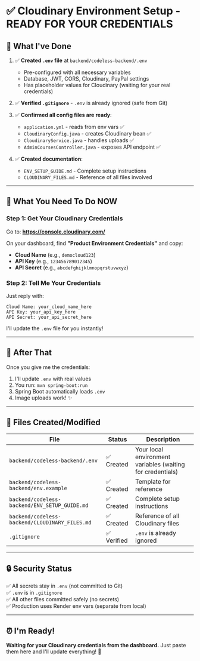 # ✅ Cloudinary Environment Setup - READY FOR YOUR CREDENTIALS

## 🎉 What I've Done

1. ✅ **Created `.env` file** at `backend/codeless-backend/.env`
   - Pre-configured with all necessary variables
   - Database, JWT, CORS, Cloudinary, PayPal settings
   - Has placeholder values for Cloudinary (waiting for your real credentials)

2. ✅ **Verified `.gitignore`** - `.env` is already ignored (safe from Git)

3. ✅ **Confirmed all config files are ready**:
   - `application.yml` - reads from env vars ✅
   - `CloudinaryConfig.java` - creates Cloudinary bean ✅
   - `CloudinaryService.java` - handles uploads ✅
   - `AdminCoursesController.java` - exposes API endpoint ✅

4. ✅ **Created documentation**:
   - `ENV_SETUP_GUIDE.md` - Complete setup instructions
   - `CLOUDINARY_FILES.md` - Reference of all files involved

---

## 🎯 What You Need To Do NOW

### **Step 1: Get Your Cloudinary Credentials**

Go to: **https://console.cloudinary.com/**

On your dashboard, find **"Product Environment Credentials"** and copy:
- **Cloud Name** (e.g., `democloud123`)
- **API Key** (e.g., `123456789012345`)
- **API Secret** (e.g., `abcdefghijklmnopqrstuvwxyz`)

### **Step 2: Tell Me Your Credentials**

Just reply with:
```
Cloud Name: your_cloud_name_here
API Key: your_api_key_here
API Secret: your_api_secret_here
```

I'll update the `.env` file for you instantly!

---

## 🚀 After That

Once you give me the credentials:
1. I'll update `.env` with real values
2. You run: `mvn spring-boot:run`
3. Spring Boot automatically loads `.env`
4. Image uploads work! ✨

---

## 📁 Files Created/Modified

| File | Status | Description |
|------|--------|-------------|
| `backend/codeless-backend/.env` | ✅ Created | Your local environment variables (waiting for credentials) |
| `backend/codeless-backend/env.example` | ✅ Created | Template for reference |
| `backend/codeless-backend/ENV_SETUP_GUIDE.md` | ✅ Created | Complete setup instructions |
| `backend/codeless-backend/CLOUDINARY_FILES.md` | ✅ Created | Reference of all Cloudinary files |
| `.gitignore` | ✅ Verified | `.env` is already ignored |

---

## 🔒 Security Status

✅ All secrets stay in `.env` (not committed to Git)  
✅ `.env` is in `.gitignore`  
✅ All other files committed safely (no secrets)  
✅ Production uses Render env vars (separate from local)  

---

## ⏰ I'm Ready!

**Waiting for your Cloudinary credentials from the dashboard.** Just paste them here and I'll update everything! 🎯

